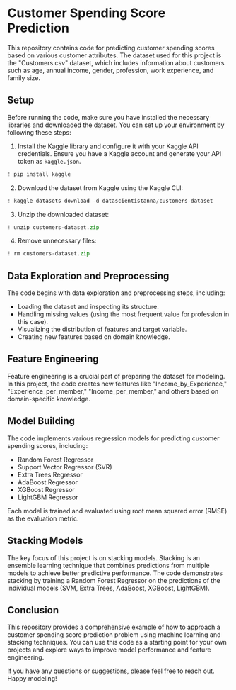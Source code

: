 # Customer Spending Score Prediction

This repository contains code for predicting customer spending scores based on various customer attributes. The dataset used for this project is the "Customers.csv" dataset, which includes information about customers such as age, annual income, gender, profession, work experience, and family size.

## Setup

Before running the code, make sure you have installed the necessary libraries and downloaded the dataset. You can set up your environment by following these steps:

1. Install the Kaggle library and configure it with your Kaggle API credentials. Ensure you have a Kaggle account and generate your API token as `kaggle.json`.

```python
! pip install kaggle
```

2. Download the dataset from Kaggle using the Kaggle CLI:

```python
! kaggle datasets download -d datascientistanna/customers-dataset
```

3. Unzip the downloaded dataset:

```python
! unzip customers-dataset.zip
```

4. Remove unnecessary files:

```python
! rm customers-dataset.zip
```

## Data Exploration and Preprocessing

The code begins with data exploration and preprocessing steps, including:

- Loading the dataset and inspecting its structure.
- Handling missing values (using the most frequent value for profession in this case).
- Visualizing the distribution of features and target variable.
- Creating new features based on domain knowledge.

## Feature Engineering

Feature engineering is a crucial part of preparing the dataset for modeling. In this project, the code creates new features like "Income_by_Experience," "Experience_per_member," "Income_per_member," and others based on domain-specific knowledge.

## Model Building

The code implements various regression models for predicting customer spending scores, including:

- Random Forest Regressor
- Support Vector Regressor (SVR)
- Extra Trees Regressor
- AdaBoost Regressor
- XGBoost Regressor
- LightGBM Regressor

Each model is trained and evaluated using root mean squared error (RMSE) as the evaluation metric.

## Stacking Models

The key focus of this project is on stacking models. Stacking is an ensemble learning technique that combines predictions from multiple models to achieve better predictive performance. The code demonstrates stacking by training a Random Forest Regressor on the predictions of the individual models (SVM, Extra Trees, AdaBoost, XGBoost, LightGBM).

## Conclusion

This repository provides a comprehensive example of how to approach a customer spending score prediction problem using machine learning and stacking techniques. You can use this code as a starting point for your own projects and explore ways to improve model performance and feature engineering.

If you have any questions or suggestions, please feel free to reach out. Happy modeling!